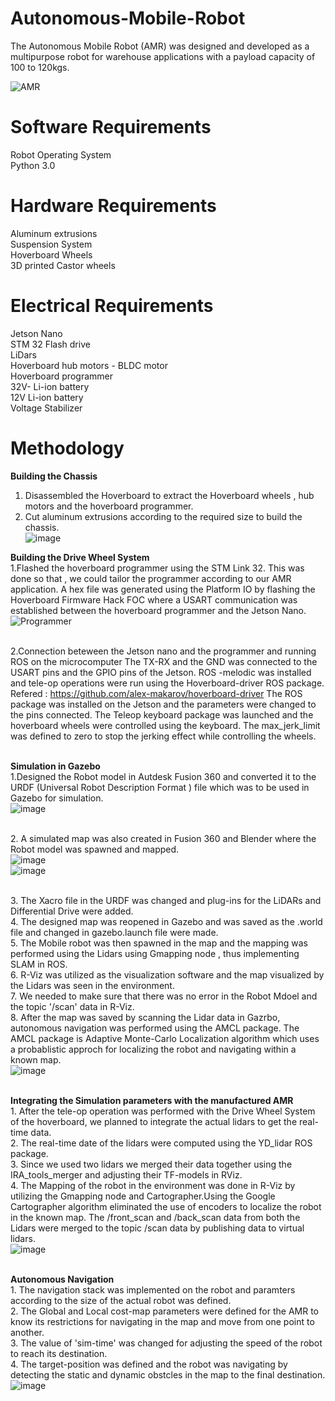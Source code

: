 # Autonomous-Mobile-Robot
The Autonomous Mobile Robot (AMR) was designed and developed as a multipurpose robot for warehouse applications with a payload capacity of 100 to 120kgs.


![AMR](https://user-images.githubusercontent.com/9202531/217922332-2037ee0f-a8ad-46fb-b295-517001a14436.png)


# Software Requirements
Robot Operating System
<br> Python 3.0

# Hardware Requirements 
Aluminum extrusions 
<br> Suspension System
<br> Hoverboard Wheels 
<br> 3D printed Castor wheels

# Electrical Requirements
Jetson Nano
<br> STM 32 Flash drive
<br> LiDars
<br> Hoverboard hub motors - BLDC motor
<br> Hoverboard programmer
<br> 32V- Li-ion battery
<br> 12V Li-ion battery
<br> Voltage Stabilizer


# Methodology
  <b> Building the Chassis </b>
1. Disassembled the Hoverboard to extract the Hoverboard wheels , hub motors and the hoverboard programmer.
2. Cut aluminum extrusions according to the required size to build the chassis.
<br> ![image](https://user-images.githubusercontent.com/9202531/217937371-fb2738ce-dc58-4fe0-b3d1-f3ccf253733b.png)

  <b>Building the Drive Wheel System </b>
 <br> 1.Flashed the hoverboard programmer using the STM Link 32.
    This was done so that , we could tailor the programmer according to our AMR application.
    A hex file was generated using the Platform IO by flashing the Hoverboard Firmware Hack FOC where a USART communication was established between the hoverboard         programmer and the Jetson Nano.
    ![Programmer](https://user-images.githubusercontent.com/9202531/217925351-5c5310a1-10e2-46dd-bf68-82f517d15d3b.png)
    
 <br> 2.Connection beteween the Jetson nano and the programmer and running ROS on the microcomputer
     The TX-RX and the GND was connected to the USART pins and the GPIO pins of the Jetson. ROS -melodic was installed and tele-op operations were run using the Hoverboard-driver ROS package.
     Refered : https://github.com/alex-makarov/hoverboard-driver
     The ROS package was installed on the Jetson and the parameters were changed to the pins connected.
     The Teleop keyboard package was launched and the hoverboard wheels were controlled using the keyboard. The max_jerk_limit was defined to zero to stop the jerking effect while controlling the wheels.
     
 <br> <b> Simulation in Gazebo </b>
  <br> 1.Designed the Robot model in Autdesk Fusion 360 and converted it to the URDF (Universal Robot Description Format ) file which was to be used in Gazebo for simulation.
  <br> ![image](https://user-images.githubusercontent.com/9202531/217938062-2f36036d-86cf-4129-803a-0b269e3c3fe0.png)

  <br> 2. A simulated map was also created in Fusion 360 and Blender where the Robot model was spawned and mapped.
  <br> ![image](https://user-images.githubusercontent.com/9202531/217937860-42d47ba9-7084-4dc5-9cd1-c15563917f93.png)
  <br> ![image](https://user-images.githubusercontent.com/9202531/217937992-39ab57e4-315a-4e8e-bf58-ec2e5bc21b5e.png)


  <br> 3. The Xacro file in the URDF was changed and plug-ins for the LiDARs and Differential Drive were added.
  <br> 4. The designed map was reopened in Gazebo and was saved as the .world file and  changed in gazebo.launch file were made.
  <br> 5. The Mobile robot was then spawned in the map and the mapping was performed using the Lidars using Gmapping node , thus implementing SLAM in ROS.
  <br> 6. R-Viz was utilized as the visualization software and the map visualized by the Lidars was seen in the environment.
  <br> 7. We needed to make sure that there was no error in the Robot Mdoel and the topic '/scan' data in R-Viz.
  <br> 8. After the map was saved by scanning the Lidar data in Gazrbo, autonomous navigation was performed using the AMCL package. The AMCL package is Adaptive Monte-Carlo Localization algorithm which uses a probablistic approch for localizing the robot and navigating within a known map.
  <br> ![image](https://user-images.githubusercontent.com/9202531/217937591-729f207b-f4b1-41c7-b142-e57ebf4b3a1e.png)

  
 <br> <b> Integrating the Simulation parameters with the manufactured AMR </b>
<br> 1. After the tele-op operation was performed with the Drive Wheel System of the hoverboard, we planned to integrate the actual lidars to get the real-time data.
<br> 2. The real-time date of the lidars were computed using the YD_lidar ROS package.
<br> 3. Since we used two lidars we merged their data together using the IRA_tools_merger and adjusting their TF-models in RViz.
<br> 4. The Mapping of the robot in the environment was done in R-Viz by utilizing the Gmapping node and Cartographer.Using the Google Cartographer algorithm eliminated the use of encoders to localize the robot in the known map. The /front_scan and /back_scan data from both the Lidars were merged to the topic /scan data by publishing data to virtual lidars.
<br> ![image](https://user-images.githubusercontent.com/9202531/217938184-284cf93d-4c2b-486e-b9bc-df78389dc88f.png)

<br> <b> Autonomous Navigation </b>
<br> 1. The navigation stack was implemented on the robot and paramters according to the size of the actual robot was defined.
<br> 2. The Global and Local cost-map parameters were defined for the AMR to know its restrictions for navigating in the map and move from one point to another.
<br> 3. The value of 'sim-time' was changed for adjusting the speed of the robot to reach its destination.
<br> 4. The target-position was defined and the robot was navigating by detecting the static and dynamic obstcles in the map to the final destination.
<br> ![image](https://user-images.githubusercontent.com/9202531/217938546-6e5ae38e-0499-4773-bfb5-f81b96509aab.png)
  
